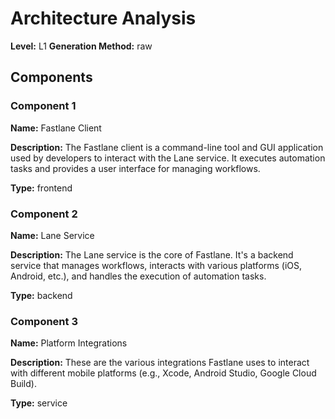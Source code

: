 # Architecture Analysis

**Level:** L1
**Generation Method:** raw

## Components

### Component 1

**Name:** Fastlane Client

**Description:** The Fastlane client is a command-line tool and GUI application used by developers to interact with the Lane service. It executes automation tasks and provides a user interface for managing workflows.

**Type:** frontend

### Component 2

**Name:** Lane Service

**Description:** The Lane service is the core of Fastlane. It's a backend service that manages workflows, interacts with various platforms (iOS, Android, etc.), and handles the execution of automation tasks.

**Type:** backend

### Component 3

**Name:** Platform Integrations

**Description:** These are the various integrations Fastlane uses to interact with different mobile platforms (e.g., Xcode, Android Studio, Google Cloud Build).

**Type:** service

